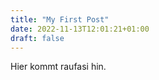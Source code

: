 ```yaml
---
title: "My First Post"
date: 2022-11-13T12:01:21+01:00
draft: false
---
```

Hier kommt raufasi hin.
